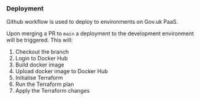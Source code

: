 ### Deployment

Github workflow is used to deploy to environments on Gov.uk PaaS.

Upon merging a PR to `main` a deployment to the development environment will be triggered. This will:

1. Checkout the branch
1. Login to Docker Hub
1. Build docker image
1. Upload docker image to Docker Hub
1. Initialise Terraform
1. Run the Terraform plan
1. Apply the Terraform changes
